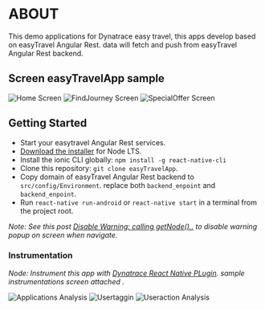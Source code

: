 # ABOUT #

This demo applications for Dynatrace easy travel, this apps develop based on easyTravel Angular Rest. data will fetch and push from easyTravel Angular Rest backend.

## Screen easyTravelApp sample

![Home Screen](/docs/easytraveleasytravel-home.png?raw=true "Home Pages")
![FindJourney Screen](/docs/easytraveleasytravel-search.png?raw=true "Searc")
![SpecialOffer Screen](/docs/easytraveleasytravel-speccialoffer.png?raw=true "SpecialOffer")


## Getting Started

* Start your easytravel Angular Rest services.
* [Download the installer](https://nodejs.org/) for Node LTS.
* Install the ionic CLI globally: `npm install -g react-native-cli`
* Clone this repository: `git clone easyTravelApp`.
* Copy domain of easyTravel Angular Rest backend to `src/config/Environment`. replace both `backend_enpoint` and `backend_enpoint`.
* Run `react-native run-android` or `react-native start` in a terminal from the project root.

_Note: See this post [Disable Warning: calling getNode()..](https://github.com/archriss/react-native-snap-carousel/issues/672) to disable warning popup on screen when navigate._

### Instrumentation
_Node: Instrument this app with [Dynatrace React Native PLugin](https://www.npmjs.com/package/@dynatrace/react-native-plugin#installPlugin). sample instrumentations screen attached ._

![Applications Analysis](/docs/easytraveleasytravelapp-applications.png?raw=true "apps")
![Usertaggin](/docs/easytraveleasytravel-usertag.png?raw=true "tag")
![Useraction Analysis](/docs/easytraveleasytravel-useractions.png?raw=true "useractions")
